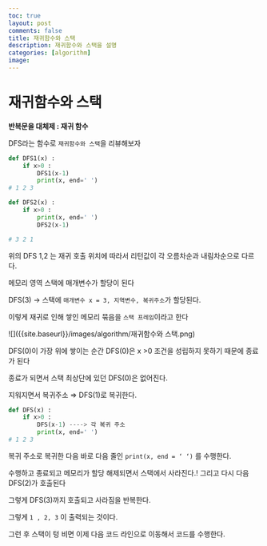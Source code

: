 ```yaml
---
toc: true
layout: post
comments: false
title: 재귀함수와 스택
description: 재귀함수와 스택을 설명
categories: [algorithm]
image: 
---
```

# 재귀함수와 스택

**반복문을 대체제 : 재귀 함수**

DFS라는 함수로 `재귀함수와 스택`을 리뷰해보자 

```python
def DFS1(x) :
	if x>0 :
		DFS1(x-1)
		print(x, end=' ')
# 1 2 3

def DFS2(x) :
	if x>0 :
		print(x, end=' ')
		DFS2(x-1)

# 3 2 1
```

위의 DFS 1,2 는 재귀 호출 위치에 따라서 리턴값이 각 오름차순과 내림차순으로 다르다. 

메모리 영역 스택에 매개변수가 할당이 된다 

DFS(3) → 스택에 `매개변수 x = 3, 지역변수, 복귀주소`가 할당된다.

이렇게 재귀로 인해 쌓인 메모리 묶음을 `스택 프레임`이라고 한다

![]({{site.baseurl}}/images/algorithm/재귀함수와 스택.png)

DFS(0)이 가장 위에 쌓이는 순간 DFS(0)은 x >0 조건을 성립하지 못하기 때문에 종료가 된다 

종료가 되면서 스택 최상단에 있던 DFS(0)은 없어진다. 

지워지면서 복귀주소 ⇒ DFS(1)로 복귀한다. 

```python
def DFS(x) :
	if x>0 :
		DFS(x-1) ----> 각 복귀 주소
		print(x, end=' ')
# 1 2 3
```

복귀 주소로 복귀한 다음 바로 다음 줄인 `print(x, end = ‘ ‘)` 를 수행한다. 

수행하고 종료되고 메모리가 할당 해제되면서 스택에서 사라진다.! 그리고 다시 다음 DFS(2)가 호출된다

그렇게 DFS(3)까지 호출되고 사라짐을 반복한다. 

그렇게 `1 , 2, 3` 이 출력되는 것이다.

그런 후 스택이 텅 비면 이제 다음 코드 라인으로 이동해서 코드를 수행한다.